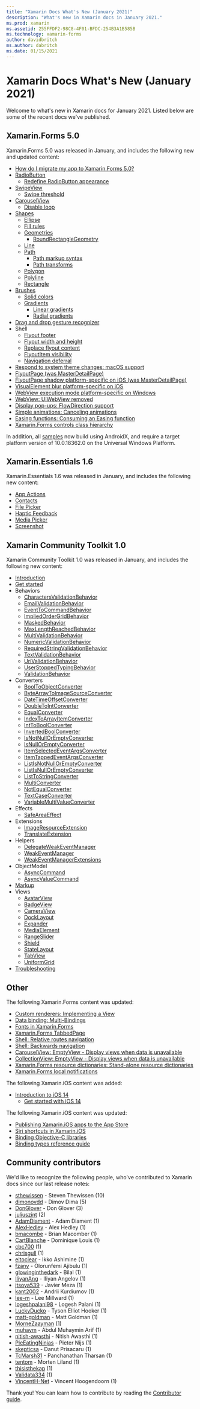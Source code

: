 ```yaml
---
title: "Xamarin Docs What's New (January 2021)"
description: "What's new in Xamarin docs in January 2021."
ms.prod: xamarin
ms.assetid: 255FFDF2-98C8-4F01-BFDC-254B3A1B585B
ms.technology: xamarin-forms
author: davidbritch
ms.author: dabritch
ms.date: 01/15/2021
---
```


# Xamarin Docs What's New (January 2021)

Welcome to what's new in Xamarin docs for January 2021. Listed below are some of the recent docs we've published.

## Xamarin.Forms 5.0

Xamarin.Forms 5.0 was released in January, and includes the following new and updated content:

- [How do I migrate my app to Xamarin.Forms 5.0?](~/xamarin-forms/troubleshooting/questions/forms5-migration.md)
- [RadioButton](~/xamarin-forms/user-interface/radiobutton.md)
  - [Redefine RadioButton appearance](~/xamarin-forms/user-interface/radiobutton.md#redefine-radiobutton-appearance)
- [SwipeView](~/xamarin-forms/user-interface/swipeview.md)
  - [Swipe threshold](~/xamarin-forms/user-interface/swipeview.md#swipe-threshold)
- [CarouselView](~/xamarin-forms/user-interface/carouselview/index.md)
  - [Disable loop](~/xamarin-forms/user-interface/carouselview/interaction.md#disable-loop)
- [Shapes](~/xamarin-forms/user-interface/shapes/index.md)
  - [Ellipse](~/xamarin-forms/user-interface/shapes/ellipse.md)
  - [Fill rules](~/xamarin-forms/user-interface/shapes/fillrules.md)
  - [Geometries](~/xamarin-forms/user-interface/shapes/geometries.md)
    - [RoundRectangleGeometry](~/xamarin-forms/user-interface/shapes/geometries.md#roundrectanglegeometry)
  - [Line](~/xamarin-forms/user-interface/shapes/line.md)
  - [Path](~/xamarin-forms/user-interface/shapes/path.md)
    - [Path markup syntax](~/xamarin-forms/user-interface/shapes/path-markup-syntax.md)
    - [Path transforms](~/xamarin-forms/user-interface/shapes/path-transforms.md)
  - [Polygon](~/xamarin-forms/user-interface/shapes/polygon.md)
  - [Polyline](~/xamarin-forms/user-interface/shapes/polyline.md)
  - [Rectangle](~/xamarin-forms/user-interface/shapes/rectangle.md)
- [Brushes](~/xamarin-forms/user-interface/brushes/index.md)
  - [Solid colors](~/xamarin-forms/user-interface/brushes/solidcolor.md)
  - [Gradients](~/xamarin-forms/user-interface/brushes/gradient.md)
    - [Linear gradients](~/xamarin-forms/user-interface/brushes/lineargradient.md)
    - [Radial gradients](~/xamarin-forms/user-interface/brushes/radialgradient.md)
- [Drag and drop gesture recognizer](~/xamarin-forms/app-fundamentals/gestures/drag-and-drop.md)
- Shell
  - [Flyout footer](~/xamarin-forms/app-fundamentals/shell/flyout.md#flyout-footer)
  - [Flyout width and height](~/xamarin-forms/app-fundamentals/shell/flyout.md#flyout-width-and-height)  
  - [Replace flyout content](~/xamarin-forms/app-fundamentals/shell/flyout.md#replace-flyout-content)
  - [FlyoutItem visibility](~/xamarin-forms/app-fundamentals/shell/flyout.md#flyoutitem-visibility)
  - [Navigation deferral](~/xamarin-forms/app-fundamentals/shell/navigation.md#navigation-deferral)
- [Respond to system theme changes: macOS support](~/xamarin-forms/user-interface/theming/system-theme-changes.md)
- [FlyoutPage (was MasterDetailPage)](~/xamarin-forms/app-fundamentals/navigation/flyoutpage.md)
- [FlyoutPage shadow platform-specific on iOS (was MasterDetailPage)](~/xamarin-forms/platform/ios/flyoutpage-shadow.md)
- [VisualElement blur platform-specific on iOS](~/xamarin-forms/platform/ios/visualelement-blur.md)
- [WebView execution mode platform-specific on Windows](~/xamarin-forms/platform/windows/webview-executionmode.md)
- [WebView: UIWebView removed](~/xamarin-forms/user-interface/webview.md#uiwebview-deprecation-and-app-store-rejection-itms-90809)
- [Display pop-ups: FlowDirection support](~/xamarin-forms/user-interface/pop-ups.md)
- [Simple animations: Canceling animations](~/xamarin-forms/user-interface/animation/simple.md#canceling-animations)
- [Easing functions: Consuming an Easing function](~/xamarin-forms/user-interface/animation/easing.md#consuming-an-easing-function)
- [Xamarin.Forms controls class hierarchy](~/xamarin-forms/internals/class-hierarchy.md)

In addition, all [samples](https://github.com/xamarin/xamarin-forms-samples) now build using AndroidX, and require a target platform version of 10.0.18362.0 on the Universal Windows Platform.

## Xamarin.Essentials 1.6

Xamarin.Essentials 1.6 was released in January, and includes the following new content:

- [App Actions](~/essentials/app-actions.md?context=xamarin%2Fxamarin-forms&tabs=android)
- [Contacts](~/essentials/contacts.md?context=xamarin%2Fxamarin-forms&tabs=android)
- [File Picker](~/essentials/file-picker.md?context=xamarin%2Fxamarin-forms&tabs=android)
- [Haptic Feedback](~/essentials/haptic-feedback.md?context=xamarin%2Fxamarin-forms&tabs=android)
- [Media Picker](~/essentials/media-picker.md?context=xamarin%2Fxamarin-forms&tabs=android)
- [Screenshot](~/essentials/screenshot.md?context=xamarin/xamarin-forms)

## Xamarin Community Toolkit 1.0

Xamarin Community Toolkit 1.0 was released in January, and includes the following new content:

- [Introduction](/xamarin/community-toolkit/)
- [Get started](/xamarin/community-toolkit/get-started)
- Behaviors
  - [CharactersValidationBehavior](/xamarin/community-toolkit/behaviors/charactersvalidationbehavior)
  - [EmailValidationBehavior](/xamarin/community-toolkit/behaviors/emailvalidationbehavior)
  - [EventToCommandBehavior](/xamarin/community-toolkit/behaviors/eventtocommandbehavior)
  - [ImpliedOrderGridBehavior](/xamarin/community-toolkit/behaviors/impliedordergridbehavior)
  - [MaskedBehavior](/xamarin/community-toolkit/behaviors/maskedbehavior)
  - [MaxLengthReachedBehavior](/xamarin/community-toolkit/behaviors/maxlengthreachedbehavior)
  - [MultiValidationBehavior](/xamarin/community-toolkit/behaviors/multivalidationbehavior)
  - [NumericValidationBehavior](/xamarin/community-toolkit/behaviors/numericvalidationbehavior)
  - [RequiredStringValidationBehavior](/xamarin/community-toolkit/behaviors/requiredstringvalidationbehavior)
  - [TextValidationBehavior](/xamarin/community-toolkit/behaviors/textvalidationbehavior)
  - [UriValidationBehavior](/xamarin/community-toolkit/behaviors/urivalidationbehavior)
  - [UserStoppedTypingBehavior](/xamarin/community-toolkit/behaviors/userstoppedtypingbehavior)
  - [ValidationBehavior](/xamarin/community-toolkit/behaviors/validationbehavior)
- Converters
  - [BoolToObjectConverter](/xamarin/community-toolkit/converters/booltoobjectconverter)
  - [ByteArrayToImageSourceConverter](/xamarin/community-toolkit/converters/bytearraytoimagesourceconverter)
  - [DateTimeOffsetConverter](/xamarin/community-toolkit/converters/datetimeoffsetconverter)
  - [DoubleToIntConverter](/xamarin/community-toolkit/converters/doubletointconverter)
  - [EqualConverter](/xamarin/community-toolkit/converters/equalconverter)
  - [IndexToArrayItemConverter](/xamarin/community-toolkit/converters/indextoarrayitemconverter)
  - [IntToBoolConverter](/xamarin/community-toolkit/converters/inttoboolconverter)
  - [InvertedBoolConverter](/xamarin/community-toolkit/converters/invertedboolconverter)
  - [IsNotNullOrEmptyConverter](/xamarin/community-toolkit/converters/isnotnulloremptyconverter)
  - [IsNullOrEmptyConverter](/xamarin/community-toolkit/converters/isnulloremptyconverter)
  - [ItemSelectedEventArgsConverter](/xamarin/community-toolkit/converters/itemselectedeventargsconverter)
  - [ItemTappedEventArgsConverter](/xamarin/community-toolkit/converters/itemtappedeventargsconverter)
  - [ListIsNotNullOrEmptyConverter](/xamarin/community-toolkit/converters/listisnotnulloremptyconverter)
  - [ListIsNullOrEmptyConverter](/xamarin/community-toolkit/converters/listisnulloremptyconverter)
  - [ListToStringConverter](/xamarin/community-toolkit/converters/listtostringconverter)
  - [MultiConverter](/xamarin/community-toolkit/converters/multiconverter)
  - [NotEqualConverter](/xamarin/community-toolkit/converters/notequalconverter)
  - [TextCaseConverter](/xamarin/community-toolkit/converters/textcaseconverter)
  - [VariableMultiValueConverter](/xamarin/community-toolkit/converters/variablemultivalueconverter)
- Effects
  - [SafeAreaEffect](/xamarin/community-toolkit/effects/safeareaeffect)
- Extensions
  - [ImageResourceExtension](/xamarin/community-toolkit/extensions/imageresourceextension)
  - [TranslateExtension](/xamarin/community-toolkit/extensions/translateextension)
- Helpers
  - [DelegateWeakEventManager](/xamarin/community-toolkit/helpers/delegateweakeventmanager)
  - [WeakEventManager<T>](/xamarin/community-toolkit/helpers/weakeventmanagert)
  - [WeakEventManagerExtensions](/xamarin/community-toolkit/helpers/weakeventmanagerextensions)
- ObjectModel
  - [AsyncCommand](/xamarin/community-toolkit/objectmodel/asynccommand)
  - [AsyncValueCommand](/xamarin/community-toolkit/objectmodel/asyncvaluecommand)
- [Markup](/xamarin/community-toolkit/markup)
- Views
  - [AvatarView](/xamarin/community-toolkit/views/avatarview)
  - [BadgeView](/xamarin/community-toolkit/views/badgeview)
  - [CameraView](/xamarin/community-toolkit/views/cameraview)
  - [DockLayout](/xamarin/community-toolkit/views/docklayout)
  - [Expander](/xamarin/community-toolkit/views/expander)
  - [MediaElement](/xamarin/community-toolkit/views/mediaelement)
  - [RangeSlider](/xamarin/community-toolkit/views/rangeslider)
  - [Shield](/xamarin/community-toolkit/views/shield)
  - [StateLayout](/xamarin/community-toolkit/views/statelayout)
  - [TabView](/xamarin/community-toolkit/views/tabview)
  - [UniformGrid](/xamarin/community-toolkit/views/uniformgrid)
- [Troubleshooting](/xamarin/community-toolkit/troubleshooting)

## Other

The following Xamarin.Forms content was updated:

- [Custom renderers: Implementing a View](~/xamarin-forms/app-fundamentals/custom-renderer/view.md)
- [Data binding: Multi-Bindings](~/xamarin-forms/app-fundamentals/data-binding/multibinding.md)
- [Fonts in Xamarin.Forms](~/xamarin-forms/user-interface/text/fonts.md)
- [Xamarin.Forms TabbedPage](~/xamarin-forms/app-fundamentals/navigation/tabbed-page.md)
- [Shell: Relative routes navigation](~/xamarin-forms/app-fundamentals/shell/navigation.md#relative-routes)
- [Shell: Backwards navigation](~/xamarin-forms/app-fundamentals/shell/navigation.md#backwards-navigation)
- [CarouselView: EmptyView - Display views when data is unavailable](~/xamarin-forms/user-interface/carouselview/emptyview.md#display-views-when-data-is-unavailable)
- [CollectionView: EmptyView - Display views when data is unavailable](~/xamarin-forms/user-interface/collectionview/emptyview.md#display-views-when-data-is-unavailable)
- [Xamarin.Forms resource dictionaries: Stand-alone resource dictionaries](~/xamarin-forms/xaml/resource-dictionaries.md#stand-alone-resource-dictionaries)
- [Xamarin.Forms local notifications](~/xamarin-forms/app-fundamentals/local-notifications.md)

The following Xamarin.iOS content was added:

- [Introduction to iOS 14](~/ios/platform/ios14/index.md)
  - [Get started with iOS 14](~/ios/platform/ios14/get-started.md)

The following Xamarin.iOS content was updated:

- [Publishing Xamarin.iOS apps to the App Store](~/ios/deploy-test/app-distribution/app-store-distribution/publishing-to-the-app-store.md)
- [Siri shortcuts in Xamarin.iOS](~/ios/platform/introduction-to-ios12/siri-shortcuts.md)
- [Binding Objective-C libraries](~/cross-platform/macios/binding/objective-c-libraries.md?context=xamarin%2Fios&tabs=windows)
- [Binding types reference guide](~/cross-platform/macios/binding/binding-types-reference.md)

## Community contributors

We'd like to recognize the following people, who've contributed to Xamarin docs since our last release notes:

- [sthewissen](https://github.com/sthewissen) - Steven Thewissen (10)
- [dimonovdd](https://github.com/dimonovdd) - Dimov Dima (5)
- [DonGlover](https://github.com/DonGlover) - Don Glover (3)
- [juliuszint](https://github.com/juliuszint) (2)
- [AdamDiament](https://github.com/AdamDiament) - Adam Diament (1)
- [AlexHedley](https://github.com/AlexHedley) - Alex Hedley (1)
- [bmacombe](https://github.com/bmacombe) - Brian Macomber (1)
- [CartBlanche](https://github.com/CartBlanche) - Dominique Louis (1)
- [cbc700](https://github.com/cbc700) (1)
- [chrisgull](https://github.com/chrisgull) (1)
- [eltociear](https://github.com/eltociear) - Ikko Ashimine (1)
- [fzany](https://github.com/fzany) - Olorunfemi Ajibulu (1)
- [glowinginthedark](https://github.com/glowinginthedark) - Bilal (1)
- [IliyanAng](https://github.com/IliyanAng) - Iliyan Angelov (1)
- [jtsoya539](https://github.com/jtsoya539) - Javier Meza (1)
- [kant2002](https://github.com/kant2002) - Andrii Kurdiumov (1)
- [lee-m](https://github.com/lee-m) - Lee Millward (1)
- [logeshpalani98](https://github.com/logeshpalani98) - Logesh Palani (1)
- [LuckyDucko](https://github.com/LuckyDucko) - Tyson Elliot Hooker (1)
- [matt-goldman](https://github.com/matt-goldman) - Matt Goldman (1)
- [MorneZaayman](https://github.com/MorneZaayman) (1)
- [muhaym](https://github.com/muhaym) - Abdul Muhaymin Arif (1)
- [nitish-awasthi](https://github.com/nitish-awasthi) - Nitish Awasthi (1)
- [PieEatingNinjas](https://github.com/PieEatingNinjas) - Pieter Nijs (1)
- [skepticsa](https://github.com/skepticsa) - Danut Prisacaru (1)
- [TcMarsh31](https://github.com/TcMarsh31) - Panchanathan Tharsan (1)
- [tentom](https://github.com/tentom) - Morten Liland (1)
- [thisisthekap](https://github.com/thisisthekap) (1)
- [Validata334](https://github.com/Validata334) (1)
- [VincentH-Net](https://github.com/VincentH-Net) - Vincent Hoogendoorn (1)

Thank you! You can learn how to contribute by reading the [Contributor guide](https://github.com/MicrosoftDocs/xamarin-docs/blob/live/CONTRIBUTING.md).
